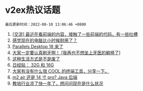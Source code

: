 # v2ex热议话题

`最后更新时间：2022-08-10 13:06:46 +0800`

1. [[交流] 最近在看前端的内容，接触了一些前端的代码，有一些吐槽](https://www.v2ex.com/t/871818)
1. [感觉现在的电脑比小时候耐用了？](https://www.v2ex.com/t/871817)
1. [Parallels Desktop 18 来了](https://www.v2ex.com/t/871708)
1. [大家一定要认真刷牙啊！ [我再也不想坐上牙医的躺椅了]](https://www.v2ex.com/t/871789)
1. [这种生活方式是不是废了](https://www.v2ex.com/t/871719)
1. [日经贴： 32G 和 16G](https://www.v2ex.com/t/871837)
1. [大家有没有什么很 COOL 的终端工具，分享一下。](https://www.v2ex.com/t/871716)
1. [m2 air 还是 14 寸 pro? Java 后端](https://www.v2ex.com/t/871690)
1. [教培行业凉了快一年了，想问问现在是什么状况](https://www.v2ex.com/t/871823)

